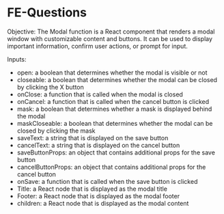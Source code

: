 # FE-Questions

Objective:
The Modal function is a React component that renders a modal window with customizable content and buttons. It can be used to display important information, confirm user actions, or prompt for input.

Inputs:
- open: a boolean that determines whether the modal is visible or not
- closeable: a boolean that determines whether the modal can be closed by clicking the X button
- onClose: a function that is called when the modal is closed
- onCancel: a function that is called when the cancel button is clicked
- mask: a boolean that determines whether a mask is displayed behind the modal
- maskCloseable: a boolean that determines whether the modal can be closed by clicking the mask
- saveText: a string that is displayed on the save button
- cancelText: a string that is displayed on the cancel button
- saveButtonProps: an object that contains additional props for the save button
- cancelButtonProps: an object that contains additional props for the cancel button
- onSave: a function that is called when the save button is clicked
- Title: a React node that is displayed as the modal title
- Footer: a React node that is displayed as the modal footer
- children: a React node that is displayed as the modal content
